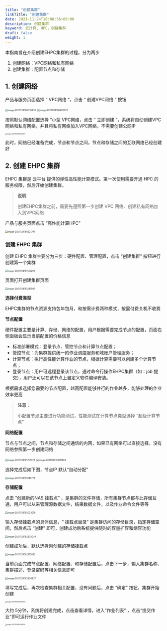 ```yaml
---
title: "创建集群"
linkTitle: "创建集群"
date: 2021-11-24T10:08:56+09:00
description: 创建集群
keyword: 云计算, HPC，创建集群
draft: false
weight: 1
---
```


本指南旨在介绍创建EHPC集群的过程，分为两步

1. 创建网络：VPC网络和私有网络
2. 创建集群：配置节点和存储



## 1. 创建网络

产品与服务页面选择 ” VPC网络 “，点击 ” 创建VPC网络 “ 按钮

<img src="../_images/image-20211124180036933.png" alt="image-20211124180036933" style="zoom:50%;" />



<img src="../_images/image-20211124180400673.png" alt="image-20211124180400673" style="zoom:50%;" />



按照默认网络配置选择 ”小型 VPC网络，点击 “ 立即创建 ”，系统将自动创建VPC网络和私有网络，并且将私有网络加入VPC网络，不需要创建公网IP

<img src="../_images/image-20211124180538407.png" alt="image-20211124180538407" style="zoom: 33%;" />



此时，网络已经准备完成，节点和节点之间，节点和存储之间的互联网络已经创建好



## 2. 创建 EHPC 集群

EHPC 集群是 云平台 提供的弹性高性能计算模式。第一次使用需要开通 HPC 的服务权限，然后开始创建集群。

> **说明**
>
> 创建EHPC集群之前，需要先遵照第一步创建 VPC 网络、创建私有网络加入到VPC网络

产品与服务页面点击 “高性能计算HPC”

<img src="../_images/image-20211124180921797.png" alt="image-20211124180921797" style="zoom:50%;" />

### 创建 EHPC 集群

创建 EHPC 集群主要分为三步：硬件配置、管理配置，点击 “创建集群” 按钮进行创建第一个集群

<img src="../_images/image-20211124181140292.png" alt="image-20211124181140292" style="zoom:50%;" />

页面打开创建集群页面

<img src="../_images/image-20211124181247567.png" alt="image-20211124181247567" style="zoom:50%;" />



**选择付费类型**

EHPC集群的节点资源支持包年包月，和按需计费两种模式，按需付费关机不收费



**节点配置**

硬件配置主要是计算、存储、网络的配置，用户根据需要完成节点的配置，页面右侧面板会显示当前配置的价格信息

* 标准部署模式：登录节点、管控节点和计算节点配置；
* 管控节点：为集群提供统一的作业调度服务和域账户管理服务；
* 计算节点：执行高性能计算作业的节点，根据计算需要可以创建多个计算节点；
* 登录节点：用户可远程登录该节点，通过命令行操作EHPC集群（如：job 提交），用户还可以在该节点上自定义软件编译安装。

根据需求选择您需要的节点配置，越高配置能够并行的作业越多，能够处理的作业效率更高

> **注意**：
>
> 小配置节点主要进行功能测试，性能测试在计算节点类型选择 “超级计算节点”



**网络配置**

节点与节点之间，节点和存储之间通信的内网，如果已有网络可以直接选择，没有网络参照第一步创建网络

<img src="../_images/image-20211124181757028.png" alt="image-20211124181757028" style="zoom:50%;" />

<img src="../_images/image-20211124181817884.png" alt="image-20211124181817884" style="zoom: 50%;" />

选择完成后如下图，节点IP 默认“自动分配”

<img src="../_images/image-20211124181945775.png" alt="image-20211124181945775" style="zoom:50%;" />



**存储配置**

点击 ”创建新的NAS 挂载点” ，是集群的文件存储，所有集群节点都与此存储互通，用户可以从来管理源数据文件，结果数据文件，以及作业命令文件等等

<img src="../_images/image-20211124182023016.png" alt="image-20211124182023016" style="zoom: 50%;" />

输入存储挂载点的具体信息，“ 挂载点目录” 是集群访问的存储目录，指定存储空间，然后点击 “创建” 即可，创建成功后系统提供随时的容量扩容和缩容功能

<img src="../_images/image-20211124182303044.png" alt="image-20211124182303044" style="zoom:50%;" />

创建成功后，默认选择刚创建的存储挂载点

<img src="../_images/image-20211124182613083.png" alt="image-20211124182613083" style="zoom:50%;" />

当前页面完成节点配置、网络配置、和存储配置后，点击下一步，输入集群名称、集群描述、登录密码等相关信息即可

<img src="../_images/image-20211124182804937.png" alt="image-20211124182804937" style="zoom:50%;" />

填写完成后，再次检查集群相关配置，没有问题后，点击 “确定” 按钮，集群开始创建

<img src="../_images/image-20211124183004606.png" alt="image-20211124183004606" style="zoom: 33%;" />

大约 5分钟，系统将创建完成，点击查看详情，进入“作业列表” ，点击“提交作业”即可运行作业文件

<img src="../_images/image-20211124183148924.png" alt="image-20211124183148924" style="zoom: 33%;" />
